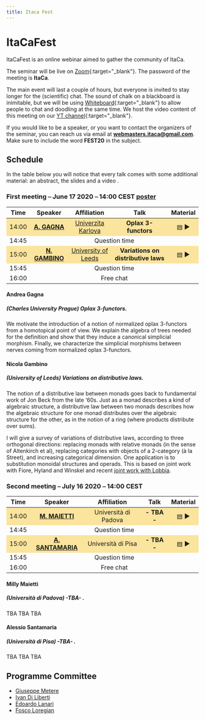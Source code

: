 ```yaml
---
title: Itaca Fest
---
```


# ItaCaFest

ItaCaFest is an online webinar aimed to gather the community of ItaCa. 

The seminar will be live on [Zoom](https://zoom.us){:target="_blank"}. The password of the meeting is __ItaCa__. 

The main event will last a couple of hours, but everyone is invited to stay longer for the (scientific) chat. The sound of chalk on a blackboard is inimitable, but we will be using [Whiteboard](https://whiteboardfox.com/){:target="_blank"} to allow people to chat and doodling at the same time. We host the video content of this meeting on our [YT channel](https://www.youtube.com/channel/UCKdVVjPg_dHhbIiuzLh4Llg){:target="_blank"}.

If you would like to be a speaker, or you want to contact the organizers of the seminar, you can reach us via email at **[webmasters.itaca@gmail.com](mailto:webmasters.itaca@gmail.com)**. Make sure to include the word __FEST20__ in the subject.

## Schedule

In the table below you will notice that every talk comes with some additional material: an abstract, the slides and a video . 

### First meeting ⎯ June 17 2020 ⎯ 14:00 CEST [poster](poster.pdf)

<center>
<table>
  <thead>
    <tr>
      <th style="text-align: center">Time</th>
      <th style="text-align: center">Speaker</th>
      <th style="text-align: center">Affiliation</th>
      <th>Talk</th>
      <th style="text-align: center">Material</th>
    </tr>
  </thead>
  <tbody>
    <tr style="background-color:#fbe49d	">
      <td style="text-align: center">14:00</td>
      <td style="text-align: center"><a href="https://sites.google.com/view/andreagagna/home" target="_blank"><strong>A. GAGNA</strong></a></td>
      <td style="text-align: center"><a href="https://cuni.cz/uken-1.html">Univerzita Karlova</a></td>
      <td style="text-align: center"><b>Oplax 3-functors</b></td>
      <td style="text-align: center"><a href="#gagna-abs">▤</a> ▶</td>
    </tr>
    <tr>
      <td style="text-align: center">14:45</td>
      <td style="text-align: center" colspan="4">Question time </td>
    </tr>
    <tr style="background-color:#fbe49d">
      <td style="text-align: center">15:00</td>
      <td style="text-align: center"><a href="http://www1.maths.leeds.ac.uk/~pmtng/" target="_blank"><strong>N. GAMBINO</strong></a></td>
      <td style="text-align: center"><a href="https://eps.leeds.ac.uk/maths">University of Leeds</a></td>
      <td style="text-align: center"><b>Variations on distributive laws</b></td>
      <td style="text-align: center"><a href="#gambino-abs">▤</a> ▶</td>
    </tr>
    <tr>
      <td style="text-align: center">15:45</td>
      <td style="text-align: center" colspan="4">Question time </td>
    </tr>
    <tr>
      <td style="text-align: center">16:00</td>
      <td style="text-align: center" colspan="4">Free chat </td>
    </tr>
  </tbody>
</table>
</center>

<a name="gagna-abs"></a>

#### Andrea Gagna
##### (Charles University Prague)  <i>Oplax 3-functors</i>.

We motivate the introduction of a notion of normalized oplax 3-functors from a homotopical point of view. We explain the algebra of trees needed for the definition and show that they induce a canonical simplicial morphism. Finally, we characterize the simplicial morphisms between nerves coming from normalized oplax 3-functors.

<a name="gambino-abs"></a>

#### Nicola Gambino 
##### (University of Leeds) <i>Variations on distributive laws</i>.

The notion of a distributive law between monads goes back to fundamental work of Jon Beck from the late ‘60s. Just as a monad describes a kind of algebraic structure, a distributive law between two monads describes how the algebraic structure for one monad distributes over the algebraic structure for the other, as in the notion of a ring (where products distribute over sums). 

I will give a survey of variations of distributive laws, according to three orthogonal directions: replacing monads with relative monads (in the sense of Altenkirch et al), replacing categories with objects of a 2-category (à la Street), and increasing categorical dimension. One application is to substitution monoidal structures and operads. This is based on joint work with Fiore, Hyland and Winskel and recent [joint work with Lobbia](http://arxiv.org/abs/0907.1359).

### Second meeting ⎯ July 16 2020 ⎯ 14:00 CEST

<center>
<table>
  <thead>
    <tr>
      <th style="text-align: center">Time</th>
      <th style="text-align: center">Speaker</th>
      <th style="text-align: center">Affiliation</th>
      <th>Talk</th>
      <th style="text-align: center">Material</th>
    </tr>
  </thead>
  <tbody>
    <tr style="background-color:#fbe49d">
      <td style="text-align: center">14:00</td>
      <td style="text-align: center"><a href="https://www.math.unipd.it/~maietti/" target="_blank"><strong>M. MAIETTI</strong></a></td>
      <td style="text-align: center">Università di Padova</td>
      <td style="text-align: center"><b>- TBA -</b></td>
      <td style="text-align: center"><a href="#milly-abs">▤</a> ▶</td>
    </tr>
    <tr>
      <td style="text-align: center">14:45</td>
      <td style="text-align: center" colspan="4">Question time </td>
    </tr>
    <tr style="background-color:#fbe49d">
      <td style="text-align: center">15:00</td>
      <td style="text-align: center"><a href="https://www.researchgate.net/profile/Alessio_Santamaria" target="_blank"><strong>A. SANTAMARIA</strong></a></td>
      <td style="text-align: center">Università di Pisa</td>
      <td style="text-align: center"><b>- TBA -</b></td>
      <td style="text-align: center"><a href="#santamaria-abs">▤</a> ▶</td>
    </tr>
    <tr>
      <td style="text-align: center">15:45</td>
      <td style="text-align: center" colspan="4">Question time </td>
    </tr>
    <tr>
      <td style="text-align: center">16:00</td>
      <td style="text-align: center" colspan="4">Free chat </td>
    </tr>
  </tbody>
</table>
</center>

<a name="milly-abs"></a>

#### Milly Maietti
##### (Università di Padova) <i> -TBA- </i>.

TBA TBA TBA

<a name="santamaria-abs"></a>

#### Alessio Santamaria
##### (Università di Pisa) <i> -TBA- </i>.

TBA TBA TBA

## Programme Committee

- [Giuseppe Metere](http://math.unipa.it/metere/)
- [Ivan Di Liberti](https://diliberti.github.io)
- [Edoardo Lanari](https://sites.google.com/view/edoardo-lanari/)
- [Fosco Loregian](http://tetrapharmakon.github.io)